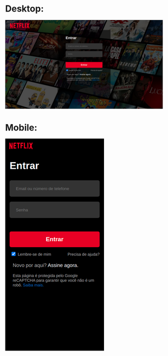 # Desktop:

![Exemplo Box](https://github.com/bryantorresribeiro/Interface-de-login-Netflix/blob/master/img/netflixdesktop.png)

# Mobile:

![Exemplo Box](https://github.com/bryantorresribeiro/Interface-de-login-Netflix/blob/master/img/netflixmobile.png)

